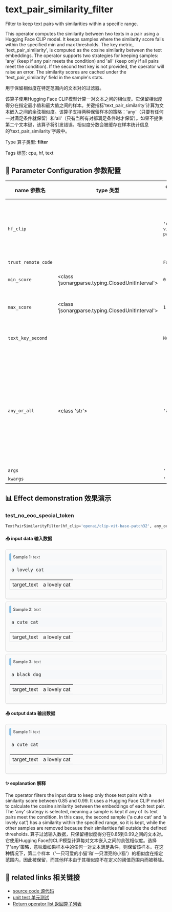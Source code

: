 # text_pair_similarity_filter

Filter to keep text pairs with similarities within a specific range.

This operator computes the similarity between two texts in a pair using a Hugging Face CLIP model. It keeps samples where the similarity score falls within the specified min and max thresholds. The key metric, 'text_pair_similarity', is computed as the cosine similarity between the text embeddings. The operator supports two strategies for keeping samples: 'any' (keep if any pair meets the condition) and 'all' (keep only if all pairs meet the condition). If the second text key is not provided, the operator will raise an error. The similarity scores are cached under the 'text_pair_similarity' field in the sample's stats.

用于保留相似度在特定范围内的文本对的过滤器。

该算子使用Hugging Face CLIP模型计算一对文本之间的相似度。它保留相似度得分在指定最小值和最大值之间的样本。关键指标'text_pair_similarity'计算为文本嵌入之间的余弦相似度。该算子支持两种保留样本的策略：'any'（只要有任何一对满足条件就保留）和'all'（只有当所有对都满足条件时才保留）。如果不提供第二个文本键，该算子将引发错误。相似度分数会被缓存在样本统计信息的'text_pair_similarity'字段中。

Type 算子类型: **filter**

Tags 标签: cpu, hf, text

## 🔧 Parameter Configuration 参数配置
| name 参数名 | type 类型 | default 默认值 | desc 说明 |
|--------|------|--------|------|
| `hf_clip` |  | `'openai/clip-vit-base-patch32'` | clip model name on huggingface to compute the similarity between image and text. |
| `trust_remote_code` |  | `False` |  |
| `min_score` | <class 'jsonargparse.typing.ClosedUnitInterval'> | `0.1` | The min similarity to keep samples. |
| `max_score` | <class 'jsonargparse.typing.ClosedUnitInterval'> | `1.0` | The max similarity to keep samples. |
| `text_key_second` |  | `None` | used to store the other sentence in the text pair. |
| `any_or_all` | <class 'str'> | `'any'` | keep this sample with 'any' or 'all' strategy of all images. 'any': keep this sample if any images meet the condition. 'all': keep this sample only if all images meet the condition. |
| `args` |  | `''` | extra args |
| `kwargs` |  | `''` | extra args |

## 📊 Effect demonstration 效果演示
### test_no_eoc_special_token
```python
TextPairSimilarityFilter(hf_clip='openai/clip-vit-base-patch32', any_or_all='any', min_score=0.85, max_score=0.99, text_key_second='target_text')
```

#### 📥 input data 输入数据
<div class="sample-card" style="border:1px solid #ddd; padding:12px; margin:8px 0; border-radius:6px; background:#fafafa; box-shadow:0 1px 3px rgba(0,0,0,0.1);"><div class="sample-header" style="background:#f8f9fa; padding:4px 8px; margin-bottom:6px; border-radius:3px; font-size:0.9em; color:#666; border-left:3px solid #007acc;"><strong>Sample 1:</strong> text</div><pre style="padding:6px; background:#f6f8fa; border-radius:4px; overflow-x:auto; white-space:pre; word-wrap:normal;">a lovely cat</pre><div class='meta' style='margin-top:6px;'><table class='meta-table' style='border-collapse:collapse; width:100%; border:1px solid #eaecef !important;'><tr><td style='text-align:left; vertical-align:top; padding:4px 8px; white-space:nowrap; border-bottom:1px solid #eaecef !important;'>target_text</td><td style='text-align:left; vertical-align:top; padding:4px 8px; border-bottom:1px solid #eaecef !important;'>a lovely cat</td></tr></table></div></div><div class="sample-card" style="border:1px solid #ddd; padding:12px; margin:8px 0; border-radius:6px; background:#fafafa; box-shadow:0 1px 3px rgba(0,0,0,0.1);"><div class="sample-header" style="background:#f8f9fa; padding:4px 8px; margin-bottom:6px; border-radius:3px; font-size:0.9em; color:#666; border-left:3px solid #007acc;"><strong>Sample 2:</strong> text</div><pre style="padding:6px; background:#f6f8fa; border-radius:4px; overflow-x:auto; white-space:pre; word-wrap:normal;">a cute cat</pre><div class='meta' style='margin-top:6px;'><table class='meta-table' style='border-collapse:collapse; width:100%; border:1px solid #eaecef !important;'><tr><td style='text-align:left; vertical-align:top; padding:4px 8px; white-space:nowrap; border-bottom:1px solid #eaecef !important;'>target_text</td><td style='text-align:left; vertical-align:top; padding:4px 8px; border-bottom:1px solid #eaecef !important;'>a lovely cat</td></tr></table></div></div><div class="sample-card" style="border:1px solid #ddd; padding:12px; margin:8px 0; border-radius:6px; background:#fafafa; box-shadow:0 1px 3px rgba(0,0,0,0.1);"><div class="sample-header" style="background:#f8f9fa; padding:4px 8px; margin-bottom:6px; border-radius:3px; font-size:0.9em; color:#666; border-left:3px solid #007acc;"><strong>Sample 3:</strong> text</div><pre style="padding:6px; background:#f6f8fa; border-radius:4px; overflow-x:auto; white-space:pre; word-wrap:normal;">a black dog</pre><div class='meta' style='margin-top:6px;'><table class='meta-table' style='border-collapse:collapse; width:100%; border:1px solid #eaecef !important;'><tr><td style='text-align:left; vertical-align:top; padding:4px 8px; white-space:nowrap; border-bottom:1px solid #eaecef !important;'>target_text</td><td style='text-align:left; vertical-align:top; padding:4px 8px; border-bottom:1px solid #eaecef !important;'>a lovely cat</td></tr></table></div></div>

#### 📤 output data 输出数据
<div class="sample-card" style="border:1px solid #ddd; padding:12px; margin:8px 0; border-radius:6px; background:#fafafa; box-shadow:0 1px 3px rgba(0,0,0,0.1);"><div class="sample-header" style="background:#f8f9fa; padding:4px 8px; margin-bottom:6px; border-radius:3px; font-size:0.9em; color:#666; border-left:3px solid #007acc;"><strong>Sample 1:</strong> text</div><pre style="padding:6px; background:#f6f8fa; border-radius:4px; overflow-x:auto; white-space:pre; word-wrap:normal;">a cute cat</pre><div class='meta' style='margin-top:6px;'><table class='meta-table' style='border-collapse:collapse; width:100%; border:1px solid #eaecef !important;'><tr><td style='text-align:left; vertical-align:top; padding:4px 8px; white-space:nowrap; border-bottom:1px solid #eaecef !important;'>target_text</td><td style='text-align:left; vertical-align:top; padding:4px 8px; border-bottom:1px solid #eaecef !important;'>a lovely cat</td></tr></table></div></div>

#### ✨ explanation 解释
The operator filters the input data to keep only those text pairs with a similarity score between 0.85 and 0.99. It uses a Hugging Face CLIP model to calculate the cosine similarity between the embeddings of each text pair. The 'any' strategy is selected, meaning a sample is kept if any of its text pairs meet the condition. In this case, the second sample ('a cute cat' and 'a lovely cat') has a similarity within the specified range, so it is kept, while the other samples are removed because their similarities fall outside the defined thresholds.
算子过滤输入数据，只保留相似度得分在0.85到0.99之间的文本对。它使用Hugging Face的CLIP模型计算每对文本嵌入之间的余弦相似度。选择了'any'策略，意味着如果样本中的任何一对文本满足条件，则保留该样本。在这种情况下，第二个样本（'一只可爱的小猫'和'一只漂亮的小猫'）的相似度在指定范围内，因此被保留，而其他样本由于其相似度不在定义的阈值范围内而被移除。


## 🔗 related links 相关链接
- [source code 源代码](../../../data_juicer/ops/filter/text_pair_similarity_filter.py)
- [unit test 单元测试](../../../tests/ops/filter/test_text_pair_similarity_filter.py)
- [Return operator list 返回算子列表](../../Operators.md)